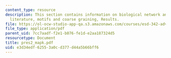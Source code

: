 ```yaml
---
content_type: resource
description: This section contains information on biological network analysis in the
  literature, motifs and coarse graining, Results.
file: https://ol-ocw-studio-app-qa.s3.amazonaws.com/courses/esd-342-advanced-system-architecture-spring-2006/e3d34edf62553a0cd377d44a5b66bff6_pres2_mapk.pdf
file_type: application/pdf
parent_uid: 7cc7aadf-f2e1-b076-fe1d-e2aa187324d5
resourcetype: Document
title: pres2_mapk.pdf
uid: e3d34edf-6255-3a0c-d377-d44a5b66bff6
---
```

